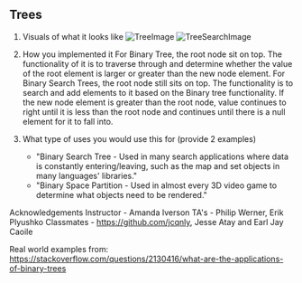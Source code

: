 ## Trees ##

1. Visuals of what it looks like
![TreeImage](asset/BinaryTrees.jpg)
![TreeSearchImage](asset/BinarySearchTrees.jpg)

2. How you implemented it 
For Binary Tree, the root node sit on top. The functionality of it is to traverse through and determine whether the value of the root element is larger or greater than the new node element.
For Binary Search Trees, the root node still sits on top. The functionality is to search and add elements to it based on the Binary tree functionality. If the new node element is greater than the root node, value continues to right until it is less than the root node and continues until there is a null element for it to fall into.

3. What type of uses you would use this for (provide 2 examples)
   - "Binary Search Tree - Used in many search applications where data is constantly entering/leaving, such as the map and set objects in many languages' libraries."
   - "Binary Space Partition - Used in almost every 3D video game to determine what objects need to be rendered."

Acknowledgements
Instructor - Amanda Iverson
TA's - Philip Werner, Erik Plyushko
Classmates - https://github.com/jcqnly, Jesse Atay and Earl Jay Caoile

Real world examples from: https://stackoverflow.com/questions/2130416/what-are-the-applications-of-binary-trees